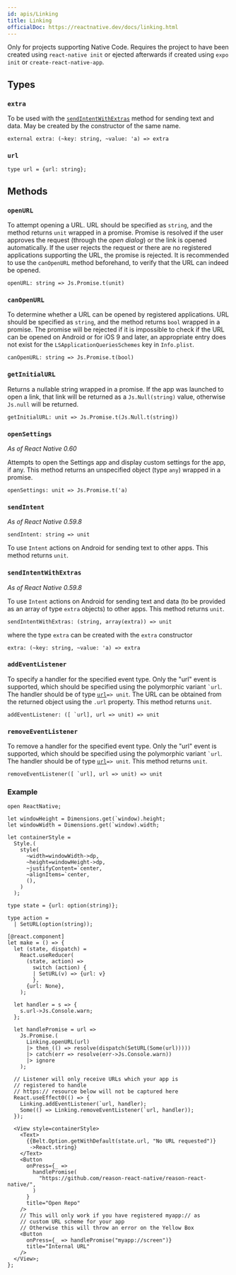 ```yaml
---
id: apis/Linking
title: Linking
officialDoc: https://reactnative.dev/docs/linking.html
---
```


Only for projects supporting Native Code. Requires the project to have been
created using `react-native init` or ejected afterwards if created using
`expo init` or `create-react-native-app`.

## Types

### `extra`

To be used with the [`sendIntentWithExtras`](#sendIntentWithExtras) method for
sending text and data. May be created by the constructor of the same name.

```reason
external extra: (~key: string, ~value: 'a) => extra
```

### `url`

```reason
type url = {url: string};
```

## Methods

### `openURL`

To attempt opening a URL. URL should be specified as `string`, and the method
returns `unit` wrapped in a promise. Promise is resolved if the user approves
the request (through the _open dialog_) or the link is opened automatically. If
the user rejects the request or there are no registered applications supporting
the URL, the promise is rejected. It is recommended to use the `canOpenURL`
method beforehand, to verify that the URL can indeed be opened.

```reason
openURL: string => Js.Promise.t(unit)
```

### `canOpenURL`

To determine whether a URL can be opened by registered applications. URL should
be specified as `string`, and the method returns `bool` wrapped in a promise.
The promise will be rejected if it is impossible to check if the URL can be
opened on Android or for iOS 9 and later, an appropriate entry does not exist
for the `LSApplicationQueriesSchemes` key in `Info.plist`.

```reason
canOpenURL: string => Js.Promise.t(bool)
```

### `getInitialURL`

Returns a nullable string wrapped in a promise. If the app was launched to open
a link, that link will be returned as a `Js.Null(string)` value, otherwise
`Js.null` will be returned.

```reason
getInitialURL: unit => Js.Promise.t(Js.Null.t(string))
```

### `openSettings`

_As of React Native 0.60_

Attempts to open the Settings app and display custom settings for the app, if
any. This method returns an unspecified object (type `any`) wrapped in a
promise.

```reason
openSettings: unit => Js.Promise.t('a)
```

### `sendIntent`

_As of React Native 0.59.8_

```reason
sendIntent: string => unit
```

To use `Intent` actions on Android for sending text to other apps. This method
returns `unit`.

### `sendIntentWithExtras`

_As of React Native 0.59.8_

To use `Intent` actions on Android for sending text and data (to be provided as
an array of type `extra` objects) to other apps. This method returns `unit`.

```reason
sendIntentWithExtras: (string, array(extra)) => unit
```

where the type `extra` can be created with the `extra` constructor

```reason
extra: (~key: string, ~value: 'a) => extra
```

### `addEventListener`

To specify a handler for the specified event type. Only the "url" event is
supported, which should be specified using the polymorphic variant `` `url ``.
The handler should be of type [`url`](#url)`=> unit`. The URL can be obtained
from the returned object using the `.url` property. This method returns `unit`.

```reason
addEventListener: ([ `url], url => unit) => unit
```

### `removeEventListener`

To remove a handler for the specified event type. Only the "url" event is
supported, which should be specified using the polymorphic variant `` `url ``.
The handler should be of type [`url`](#url)`=> unit`. This method returns
`unit`.

```reason
removeEventListener([ `url], url => unit) => unit
```

### Example

```reason
open ReactNative;

let windowHeight = Dimensions.get(`window).height;
let windowWidth = Dimensions.get(`window).width;

let containerStyle =
  Style.(
    style(
      ~width=windowWidth->dp,
      ~height=windowHeight->dp,
      ~justifyContent=`center,
      ~alignItems=`center,
      (),
    )
  );

type state = {url: option(string)};

type action =
  | SetURL(option(string));

[@react.component]
let make = () => {
  let (state, dispatch) =
    React.useReducer(
      (state, action) =>
        switch (action) {
        | SetURL(v) => {url: v}
        },
      {url: None},
    );

  let handler = s => {
    s.url->Js.Console.warn;
  };

  let handlePromise = url =>
    Js.Promise.(
      Linking.openURL(url)
      |> then_(() => resolve(dispatch(SetURL(Some(url)))))
      |> catch(err => resolve(err->Js.Console.warn))
      |> ignore
    );

  // Listener will only receive URLs which your app is
  // registered to handle
  // https:// resource below will not be captured here
  React.useEffect0(() => {
    Linking.addEventListener(`url, handler);
    Some(() => Linking.removeEventListener(`url, handler));
  });

  <View style=containerStyle>
    <Text>
      {{Belt.Option.getWithDefault(state.url, "No URL requested")}
       ->React.string}
    </Text>
    <Button
      onPress={_ =>
        handlePromise(
          "https://github.com/reason-react-native/reason-react-native/",
        )
      }
      title="Open Repo"
    />
    // This will only work if you have registered myapp:// as
    // custom URL scheme for your app
    // Otherwise this will throw an error on the Yellow Box
    <Button
      onPress={_ => handlePromise("myapp://screen")}
      title="Internal URL"
    />
  </View>;
};

```
